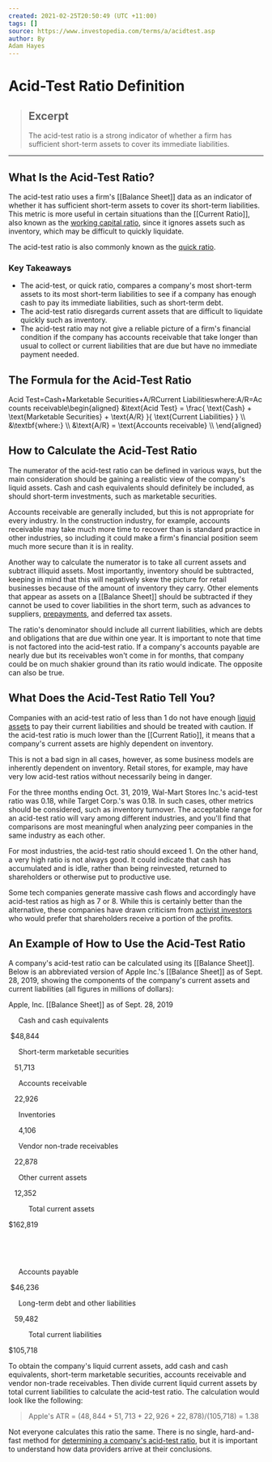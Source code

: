 ```yaml
---
created: 2021-02-25T20:50:49 (UTC +11:00)
tags: []
source: https://www.investopedia.com/terms/a/acidtest.asp
author: By
Adam Hayes
---
```


# Acid-Test Ratio Definition

> ## Excerpt
> The acid-test ratio is a strong indicator of whether a firm has sufficient short-term assets to cover its immediate liabilities.

---
## What Is the Acid-Test Ratio?

The acid-test ratio uses a firm's [[Balance Sheet]] data as an indicator of whether it has sufficient short-term assets to cover its short-term liabilities. This metric is more useful in certain situations than the [[Current Ratio]], also known as the [working capital ratio](https://www.investopedia.com/terms/w/workingcapital.asp), since it ignores assets such as inventory, which may be difficult to quickly liquidate.

The acid-test ratio is also commonly known as the [quick ratio](https://www.investopedia.com/terms/q/quickratio.asp).

### Key Takeaways

-   The acid-test, or quick ratio, compares a company's most short-term assets to its most short-term liabilities to see if a company has enough cash to pay its immediate liabilities, such as short-term debt.
-   The acid-test ratio disregards current assets that are difficult to liquidate quickly such as inventory.
-   The acid-test ratio may not give a reliable picture of a firm's financial condition if the company has accounts receivable that take longer than usual to collect or current liabilities that are due but have no immediate payment needed.

## The Formula for the Acid-Test Ratio

Acid Test\=Cash+Marketable Securities+A/RCurrent Liabilitieswhere:A/R\=Accounts receivable\\begin{aligned} &\\text{Acid Test} = \\frac{ \\text{Cash} + \\text{Marketable Securities} + \\text{A/R} }{ \\text{Current Liabilities} } \\\\ &\\textbf{where:} \\\\ &\\text{A/R} = \\text{Accounts receivable} \\\\ \\end{aligned}

## How to Calculate the Acid-Test Ratio

The numerator of the acid-test ratio can be defined in various ways, but the main consideration should be gaining a realistic view of the company's liquid assets. Cash and cash equivalents should definitely be included, as should short-term investments, such as marketable securities.

Accounts receivable are generally included, but this is not appropriate for every industry. In the construction industry, for example, accounts receivable may take much more time to recover than is standard practice in other industries, so including it could make a firm's financial position seem much more secure than it is in reality.

Another way to calculate the numerator is to take all current assets and subtract illiquid assets. Most importantly, inventory should be subtracted, keeping in mind that this will negatively skew the picture for retail businesses because of the amount of inventory they carry. Other elements that appear as assets on a [[Balance Sheet]] should be subtracted if they cannot be used to cover liabilities in the short term, such as advances to suppliers, [prepayments](https://www.investopedia.com/terms/p/prepaidexpense.asp), and deferred tax assets.

The ratio's denominator should include all current liabilities, which are debts and obligations that are due within one year. It is important to note that time is not factored into the acid-test ratio. If a company's accounts payable are nearly due but its receivables won't come in for months, that company could be on much shakier ground than its ratio would indicate. The opposite can also be true.

## What Does the Acid-Test Ratio Tell You?

Companies with an acid-test ratio of less than 1 do not have enough [liquid assets](https://www.investopedia.com/terms/l/liquidasset.asp) to pay their current liabilities and should be treated with caution. If the acid-test ratio is much lower than the [[Current Ratio]], it means that a company's current assets are highly dependent on inventory.

This is not a bad sign in all cases, however, as some business models are inherently dependent on inventory. Retail stores, for example, may have very low acid-test ratios without necessarily being in danger.

For the three months ending Oct. 31, 2019, Wal-Mart Stores Inc.'s acid-test ratio was 0.18, while Target Corp.'s was 0.18. In such cases, other metrics should be considered, such as inventory turnover. The acceptable range for an acid-test ratio will vary among different industries, and you'll find that comparisons are most meaningful when analyzing peer companies in the same industry as each other.

For most industries, the acid-test ratio should exceed 1. On the other hand, a very high ratio is not always good. It could indicate that cash has accumulated and is idle, rather than being reinvested, returned to shareholders or otherwise put to productive use.

Some tech companies generate massive cash flows and accordingly have acid-test ratios as high as 7 or 8. While this is certainly better than the alternative, these companies have drawn criticism from [activist investors](https://www.investopedia.com/terms/a/activist-investor.asp) who would prefer that shareholders receive a portion of the profits.

## An Example of How to Use the Acid-Test Ratio

A company's acid-test ratio can be calculated using its [[Balance Sheet]]. Below is an abbreviated version of Apple Inc.'s [[Balance Sheet]] as of Sept. 28, 2019, showing the components of the company's current assets and current liabilities (all figures in millions of dollars):

Apple, Inc. [[Balance Sheet]] as of Sept. 28, 2019

     Cash and cash equivalents

 $48,844

     Short-term marketable securities

   51,713

     Accounts receivable

   22,926

     Inventories

     4,106

     Vendor non-trade receivables

   22,878

     Other current assets

   12,352

          Total current assets

$162,819

 

 

     Accounts payable

 $46,236

     Long-term debt and other liabilities

   59,482

          Total current liabilities

$105,718

To obtain the company's liquid current assets, add cash and cash equivalents, short-term marketable securities, accounts receivable and vendor non-trade receivables. Then divide current liquid current assets by total current liabilities to calculate the acid-test ratio. The calculation would look like the following:

> Apple's ATR = ($48,844 + 51,713 + 22,926 + 22,878) / ($105,718) = 1.38

Not everyone calculates this ratio the same. There is no single, hard-and-fast method for [determining a company's acid-test ratio](https://www.investopedia.com/ask/answers/011315/how-do-i-calculate-acid-test-ratio-balance-sheet.asp), but it is important to understand how data providers arrive at their conclusions.
